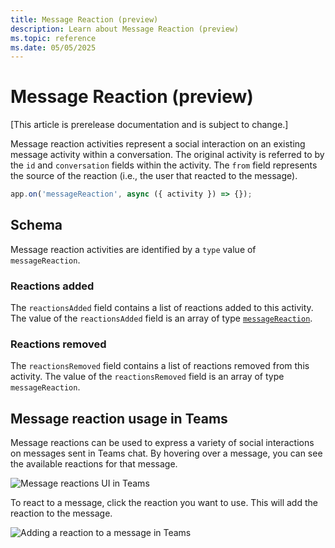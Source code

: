 ```yaml
---
title: Message Reaction (preview)
description: Learn about Message Reaction (preview)
ms.topic: reference
ms.date: 05/05/2025
---
```


# Message Reaction (preview)

[This article is prerelease documentation and is subject to change.]

Message reaction activities represent a social interaction on an existing message activity within a conversation. The original activity is referred to by the `id` and `conversation` fields within the activity. The `from` field represents the source of the reaction (i.e., the user that reacted to the message).

<!-- langtabs-start -->
```typescript
app.on('messageReaction', async ({ activity }) => {});
```
<!-- langtabs-end -->

## Schema

Message reaction activities are identified by a `type` value of `messageReaction`.

### Reactions added

The `reactionsAdded` field contains a list of reactions added to this activity. The value of the `reactionsAdded` field is an array of type [`messageReaction`](https://github.com/microsoft/Agents/blob/main/specs/activity/protocol-activity.md#message-reaction-activity).

### Reactions removed

The `reactionsRemoved` field contains a list of reactions removed from this activity. The value of the `reactionsRemoved` field is an array of type `messageReaction`.

## Message reaction usage in Teams

Message reactions can be used to express a variety of social interactions on messages sent in Teams chat. By hovering over a message, you can see the available reactions for that message.

![Message reactions UI in Teams](~/assets/screenshots/message-reaction-ui.png)

To react to a message, click the reaction you want to use. This will add the reaction to the message.

![Adding a reaction to a message in Teams](~/assets/screenshots/message-reaction-add.png)